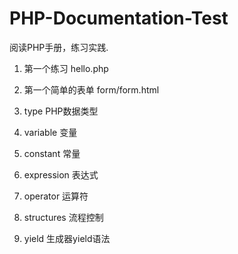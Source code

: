 # PHP-Documentation-Test
阅读PHP手册，练习实践.

1. 第一个练习 hello.php
2. 第一个简单的表单 form/form.html
3. type PHP数据类型
4. variable 变量
5. constant 常量
6. expression 表达式
7. operator 运算符
8. structures 流程控制

9. yield 生成器yield语法